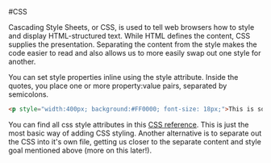 #CSS

Cascading Style Sheets, or CSS, is used to tell web browsers how to style and display HTML-structured text. While HTML defines the content, CSS supplies the presentation. Separating the content from the style makes the code easier to read and also allows us to more easily swap out one style for another.

You can set style properties inline using the style attribute. Inside the quotes, you place one or more property:value pairs, separated by semicolons.
```html
<p style="width:400px; background:#FF0000; font-size: 18px;">This is some text.</p>
```

You can find all css style attributes in this [CSS reference](https://developer.mozilla.org/en-US/docs/Web/CSS). This is just the most basic way of adding CSS styling. Another alternative is to separate out the CSS into it's own file, getting us closer to the separate content and style goal mentioned above (more on this later!).